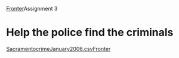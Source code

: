 [Fronter](https://fronter.com/kea/index.phtml)Assignment 3
# Help the police find the criminals
[SacramentocrimeJanuary2006.csv](https://github.com/python-elective-1-spring-2019/exam/blob/master/assignments/src/SacramentocrimeJanuary2006.csv)[Fronter](https://fronter.com/kea/index.phtml)